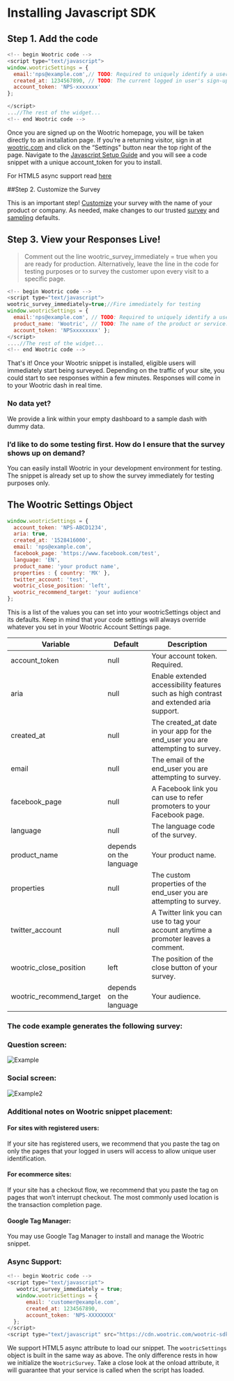 # Installing Javascript SDK

## Step 1. ­Add the code
```javascript
<!-- begin Wootric code -->
<script type="text/javascript">
window.wootricSettings = {
  email:'nps@example.com',// TODO: Required to uniquely identify a user. Email is recommended but this can be any unique identifier.
  created_at: 1234567890, // TODO: The current logged in user's sign-up date as a Unix timestamp.
  account_token: 'NPS-xxxxxxx'
};

</script>
...//The rest of the widget...
<!-- end Wootric code -->
```
Once you are signed up on the Wootric homepage, you will be taken directly to an installation
page. If you’re a returning visitor, sign in at [wootric.com](https://www.wootric.com/) and click on the “Settings" button near the top right of the page. Navigate to the [Javascript Setup Guide](https://app.wootric.com/install) and you will see a code snippet with a unique
account_token for you to install.

For HTML5 async support read [here](#async-support)

##Step 2. Customize the Survey

This is an important step! [Customize](https://app.wootric.com/user_settings/edit#!/survey-nps) your survey with the name of your product or company. As needed, make changes to our trusted [survey](https://app.wootric.com/user_settings/edit#!/survey-nps) and [sampling](https://app.wootric.com/user_settings/edit#!/sampling) defaults.

## Step 3. View your Responses Live!
> Comment out the line wootric_survey_immediately = true when you are ready for production. Alternatively, leave the line in the code for testing purposes or to survey the customer upon every visit to a specific page.

```javascript
<!­­-- begin Wootric code ­­-->
<script type="text/javascript">
wootric_survey_immediately=true;//Fire immediately for testing
window.wootricSettings = {
  email:'nps@example.com', // TODO: Required to uniquely identify a user. Email is recommended but this can be any unique identifier.
  product_name: 'Wootric', // TODO: The name of the product or service.
  account_token: 'NPS­xxxxxxxx' };
</script>
....//The rest of the widget...
<!--­­ end Wootric code ­­-->
```

That's it! Once your Wootric snippet is installed, eligible users will immediately start being surveyed.
Depending on the traffic of your site, you could start to see responses within a few minutes.
Responses will come in to your Wootric dash in real time.


### **No data yet?**
We provide a link within your empty dashboard to a sample dash with dummy
data.
### **I’d like to do some testing first. How do I ensure that the survey shows up on demand?**

You can easily install Wootric in your development environment for testing. The snippet is
already set up to show the survey immediately for testing purposes only.

## The Wootric Settings Object

```javascript
window.wootricSettings = {
  account_token: 'NPS-ABCD1234',
  aria: true,
  created_at: '1528416000',
  email: 'nps@example.com',
  facebook_page: 'https://www.facebook.com/test',
  language: 'EN',
  product_name: 'your product name',
  properties : { country: 'MX' },
  twitter_account: 'test',
  wootric_close_position: 'left',
  wootric_recommend_target: 'your audience'
};
```

This is a list of the values you can set into your wootricSettings object and its defaults.
Keep in mind that your code settings will always override whatever you set in your Wootric Account Settings page.

Variable | Default | Description
---- | ---- | -------
account_token | null | Your account token. Required.
aria | null | Enable extended accessibility features such as high contrast and extended aria support.
created_at | null | The created_at date in your app for the end_user you are attempting to survey.
email | null | The email of the end_user you are attempting to survey.
facebook_page | null | A Facebook link you can use to refer promoters to your Facebook page.
language | null | The language code of the survey.
product_name | depends on the language | Your product name. 
properties | null | The custom properties of the end_user you are attempting to survey.
twitter_account | null | A Twitter link you can use to tag your account anytime a promoter leaves a comment.
wootric_close_position | left | The position of the close button of your survey.
wootric_recommend_target | depends on the language | Your audience.

### The code example generates the following survey:

### Question screen:
![Example](https://user-images.githubusercontent.com/316711/47119535-0d604700-d220-11e8-8111-1d980d6866e6.png)
### Social screen:
![Example2](https://user-images.githubusercontent.com/316711/47119536-0d604700-d220-11e8-88f9-61ce4001c17e.png)

### Additional notes on Wootric snippet placement:

#### For sites with registered users:
If your site has registered users, we recommend that you
paste the tag on only the pages that your logged in users will access to allow unique user
identification.

#### For ecommerce sites:
If your site has a checkout flow, we recommend that you paste the tag
on pages that won’t interrupt checkout. The most commonly used location is the transaction
completion page.

#### Google Tag Manager:
You may use Google Tag Manager to install and manage the Wootric
snippet.

### Async Support:
``` js
<!-- begin Wootric code -->
<script type="text/javascript">
   wootric_survey_immediately = true;
   window.wootricSettings = {
      email: 'customer@example.com',
      created_at: 1234567890,
      account_token: 'NPS-XXXXXXXX'
  };
</script>
<script type="text/javascript" src="https://cdn.wootric.com/wootric-sdk.js" async onload="WootricSurvey.run(wootricSettings)"></script>
```

We support HTML5 async attribute to load our snippet.
The `wootricSettings` object is built in the same way as above. The only difference
rests in how we initialize the `WootricSurvey`.
Take a close look at the onload attribute, it will guarantee that your service is called when the script has loaded.
